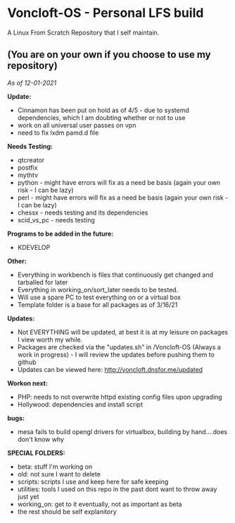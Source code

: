 # Voncloft-OS - Personal LFS build

A Linux From Scratch Repository that I self maintain.

## (You are on your own if you choose to use my repository)


_As of 12-01-2021_

**Update:**
- Cinnamon has been put on hold as of 4/5 - due to systemd dependencies, which I am doubting whether or not to use
- work on all universal user passes on vpn
- need to fix lxdm pamd.d file

**Needs Testing:**
- qtcreator
- postfix
- mythtv
- python - might have errors will fix as a need be basis (again your own risk - I can be lazy)
- perl - might have errors will fix as a need be basis (again your own risk - I can be lazy)
- chessx - needs testing and its dependencies
- scid_vs_pc - needs testing

**Programs to be added in the future:**
- KDEVELOP

**Other:**
- Everything in workbench is files that continuously get changed and tarballed for later
- Everything in working_on/sort_later needs to be tested.
- Will use a spare PC to test everything on or a virtual box
- Template folder is a base for all packages as of 3/16/21

**Updates:**
- Not EVERYTHING will be updated, at best it is at my leisure on packages I view worth my while.
- Packages are checked via the "updates.sh" in /Voncloft-OS (Always a work in progress) - I will review the updates before pushing them to github
- Updates can be viewed here: http://voncloft.dnsfor.me/updated

**Workon next:**
- PHP: needs to not overwrite httpd existing config files upon upgrading
- Hollywood: dependencies and install script

**bugs:**
- mesa fails to build opengl drivers for virtualbox, building by hand....does don't know why

**SPECIAL FOLDERS:**
- beta: stuff I'm working on 
- old: not sure I want to delete
- scripts: scripts I use and keep here for safe keeping
- utilities: tools I used on this repo in the past dont want to throw away just yet
- working_on: get to it eventually, not as important as beta
- the rest should be self explanitory
